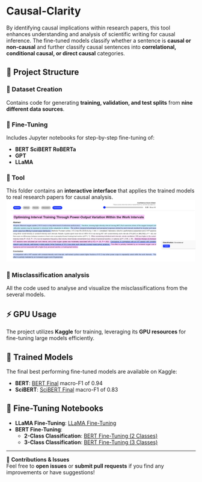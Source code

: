# Causal-Clarity  

By identifying causal implications within research papers, this tool enhances understanding and analysis of scientific writing for causal inference. The fine-tuned models classify whether a sentence is **causal or non-causal** and further classify causal sentences into **correlational, conditional causal, or direct causal** categories.  

## 📁 Project Structure  

### 📂 Dataset Creation  
Contains code for generating **training, validation, and test splits** from **nine different data sources**.  

### 📂 Fine-Tuning  
Includes Jupyter notebooks for step-by-step fine-tuning of:  
- **BERT SciBERT RoBERTa** 
- **GPT**  
- **LLaMA**  

### 📂 Tool  
This folder contains an **interactive interface** that applies the trained models to real research papers for causal analysis.  
![Causal Analysis Tool](/Images/highlights.png)

### 📂 Misclassification analysis 
All the code used to analyse and visualize the misclassifications from the several models.

## ⚡ GPU Usage  
The project utilizes **Kaggle** for training, leveraging its **GPU resources** for fine-tuning large models efficiently.  

## 🔗 Trained Models  
The final best performing fine-tuned models are available on Kaggle:  
- **BERT**: [BERT Final](https://www.kaggle.com/models/tessaa/2_bert_final/)  macro-F1 of 0.94
- **SciBERT**: [SciBERT Final](https://www.kaggle.com/models/tessaa/scibert_)  macro-F1 of 0.83

## 🔗 Fine-Tuning Notebooks  
- **LLaMA Fine-Tuning**: [LLaMA Fine-Tuning](https://www.kaggle.com/code/tessaa/llama)  
- **BERT Fine-Tuning**:  
  - **2-Class Classification**: [BERT Fine-Tuning (2 Classes)](https://www.kaggle.com/code/tessaa/bert-fine-tuning)  
  - **3-Class Classification**: [BERT Fine-Tuning (3 Classes)](https://www.kaggle.com/code/tessaa/3-classes-bert-finetuning)  

---

🚀 **Contributions & Issues**  
Feel free to **open issues** or **submit pull requests** if you find any improvements or have suggestions!  
